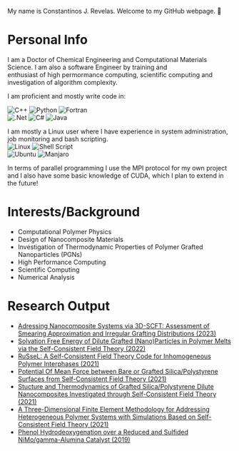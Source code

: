 My name is Constantinos J. Revelas. Welcome to my GitHub webpage. 👋

# Personal Info
I am a Doctor of Chemical Engineering and Computational Materials Science. I am also a software Engineer by training and\
enthusiast of high permormance computing, scientific computing and investigation of algorithm complexity.

I am proficient and mostly write code in:

![C++](https://img.shields.io/badge/c++-%2300599C.svg?style=for-the-badge&logo=c%2B%2B&logoColor=white)
![Python](https://img.shields.io/badge/python-3670A0?style=for-the-badge&logo=python&logoColor=ffdd54)
![Fortran](https://img.shields.io/badge/Fortran-%23734F96.svg?style=for-the-badge&logo=fortran&logoColor=white)\
![.Net](https://img.shields.io/badge/.NET-5C2D91?style=for-the-badge&logo=.net&logoColor=white)
![C#](https://img.shields.io/badge/c%23-%23239120.svg?style=for-the-badge&logo=c-sharp&logoColor=white)
![Java](https://img.shields.io/badge/java-%23ED8B00.svg?style=for-the-badge&logo=openjdk&logoColor=white)

I am mostly a Linux user where I have experience in system administration, job monitoring and bash scripting.\
![Linux](https://img.shields.io/badge/Linux-FCC624?style=for-the-badge&logo=linux&logoColor=black)
![Shell Script](https://img.shields.io/badge/shell_script-%23121011.svg?style=for-the-badge&logo=gnu-bash&logoColor=white)\
![Ubuntu](https://img.shields.io/badge/Ubuntu-E95420?style=for-the-badge&logo=ubuntu&logoColor=white)
![Manjaro](https://img.shields.io/badge/Manjaro-35BF5C?style=for-the-badge&logo=Manjaro&logoColor=white)

In terms of parallel programming I use the MPI protocol for my own project and I also have some basic knowledge of CUDA, which I plan to extend in the future!

# Interests/Background
- Computational Polymer Physics
- Design of Nanocomposite Materials
- Investigation of Thermodynamic Properties of Polymer Grafted Nanoparticles (PGNs)
- High Performance Computing
- Scientific Computing
- Numerical Analysis

# Research Output
- [Adressing Nanocomposite Systems via 3D-SCFT: Assessment of Smearing Approximation and Irregular Grafting Distributions (2023)](https://pubs.acs.org/doi/10.1021/acs.macromol.2c02474)
- [Solvation Free Energy of Dilute Grafted (Nano)Particles in Polymer Melts via the Self-Consistent Field Theory (2022)](https://pubs.acs.org/doi/pdf/10.1021/acs.jpcb.2c05306)
- [RuSseL: A Self-Consistent Field Theory Code for Inhomogeneous Polymer Interphases (2021)](https://www.mdpi.com/2079-3197/9/5/57)
- [Potential Of Mean Force between Bare or Grafted Silica/Polystyrene Surfaces from Self-Consistent Field Theory (2021)](https://www.mdpi.com/2073-4360/13/8/1197)
- [Stucture and Thermodynamics of Grafted Silica/Polystyrene Dilute Nanocomposites Investigated through Self-Consistent Field Theory (2021)](https://pubs.rsc.org/en/content/articlelanding/2021/sm/d1sm00078k)
- [A Three-Dimensional Finite Element Methodology for Addressing Heterogeneous Polymer Systems with Simulations Based on Self-Consistent Field Theory (2021)](https://aip.scitation.org/doi/abs/10.1063/5.0047729)
- [Phenol Hydrodeoxygenation over a Reduced and Sulfided NiMo/gamma-Alumina Catalyst (2019)](https://pubs.acs.org/doi/10.1021/acs.iecr.8b06465)
